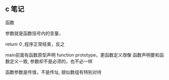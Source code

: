 c 笔记
--------
函数

参数就是函数括号内的变量，

retunr 0 ,程序正常结束，反之

main前面有函数原型声明  function prototype，更函数定义很像
函数声明要和函数定义一致, 参数却不是必须的，也不必一样

函数参数是传值，不是传址, 貌似数组有特别对待

